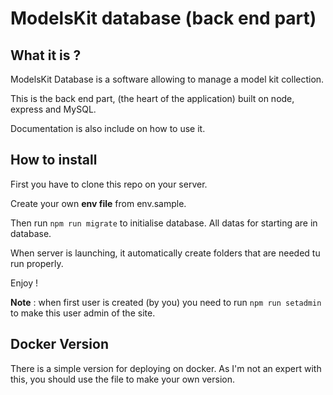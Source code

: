 ModelsKit database (back end part)
==

What it is ?
-
ModelsKit Database is a software allowing to manage a model kit collection.

This is the back end part, (the heart of the application) built on node, express and MySQL.

Documentation is also include on how to use it.

How to install
-
First you have to clone this repo on your server.

Create your own **env file** from env.sample.

Then run `npm run migrate` to initialise database. All datas for starting are in database.

When server is launching, it automatically create folders that are needed tu run properly.

Enjoy !

**Note** : when first user is created (by you) you need to run `npm run setadmin` to make this user admin of the site.

Docker Version
-

There is a simple version for deploying on docker. As I'm not an expert with this, you should use the file to make your own version.

